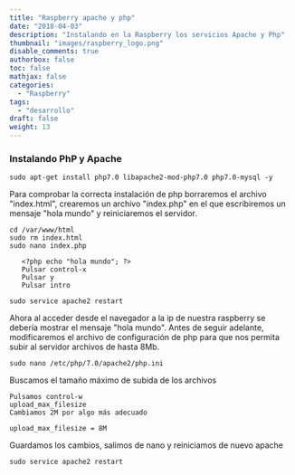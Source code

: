 ```yaml
---
title: "Raspberry apache y php"
date: "2018-04-03"
description: "Instalando en la Raspberry los servicios Apache y Php"
thumbnail: "images/raspberry_logo.png"
disable_comments: true
authorbox: false
toc: false
mathjax: false
categories:
  - "Raspberry"
tags:
  - "desarrollo"
draft: false
weight: 13
---
```

### Instalando PhP y Apache

```
sudo apt-get install php7.0 libapache2-mod-php7.0 php7.0-mysql -y
```

Para comprobar la correcta instalación de php borraremos el archivo "index.html", crearemos un archivo "index.php" en el que escribiremos un mensaje "hola mundo" y reiniciaremos el servidor.

```
cd /var/www/html
sudo rm index.html
sudo nano index.php

   <?php echo "hola mundo"; ?>
   Pulsar control-x
   Pulsar y
   Pulsar intro

sudo service apache2 restart
```

Ahora al acceder desde el navegador a la ip de nuestra raspberry se debería mostrar el mensaje "hola mundo".  Antes de seguir adelante, modificaremos el archivo de configuración de php para que nos permita subir al servidor archivos de hasta 8Mb.

```
sudo nano /etc/php/7.0/apache2/php.ini
```

Buscamos el tamaño máximo de subida de los archivos

```
Pulsamos control-w
upload_max_filesize
Cambiamos 2M por algo más adecuado

upload_max_filesize = 8M
```

Guardamos los cambios, salimos de nano y reiniciamos de nuevo apache

```
sudo service apache2 restart
```
